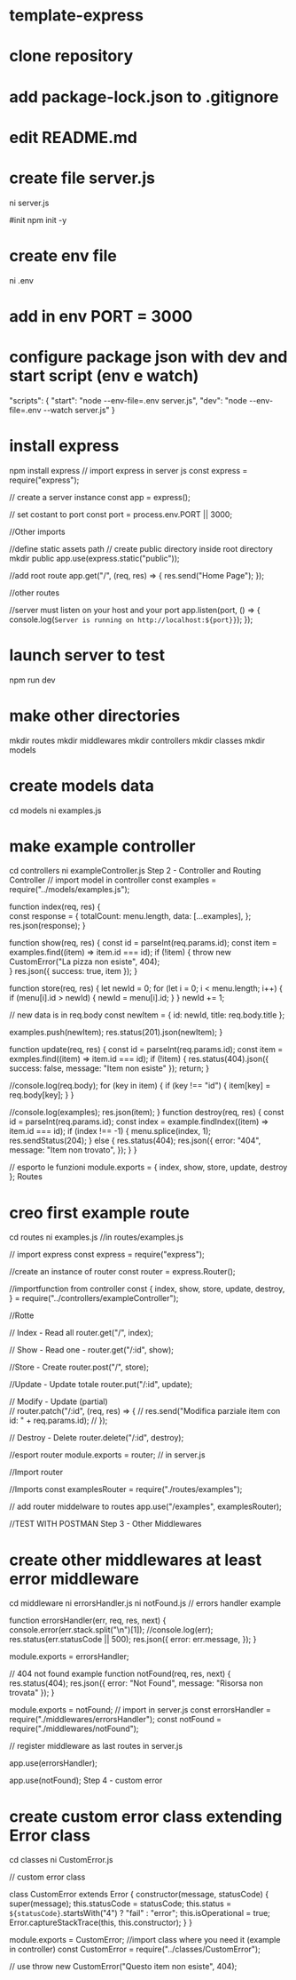 # template-express
# clone repository
# add package-lock.json to .gitignore
# edit README.md

# create file server.js
ni server.js

#init 
npm init -y

# create env file
ni .env

# add in env PORT = 3000
# configure package json with dev and start script (env e watch)
"scripts": {
    "start": "node --env-file=.env server.js",
    "dev": "node --env-file=.env --watch server.js"
  }
# install express 
npm install express
// import express in server js
const express = require("express");

// create a server instance
const app = express();

// set costant to port
const port = process.env.PORT || 3000;


//Other imports

//define static assets path 
// create public directory inside root directory mkdir public
app.use(express.static("public"));


//add root route
app.get("/", (req, res) => {
  res.send("Home Page");
});

//other routes


//server must listen on your host and your port
app.listen(port,  () => {
    console.log(`Server is running on http://localhost:${port}}`);
});
# launch server to test 
npm run dev 
# make other directories 
mkdir routes
mkdir middlewares
mkdir controllers
mkdir classes
mkdir models


# create models data
 cd models
 ni examples.js

# make example controller
cd controllers
ni exampleController.js
Step 2 - Controller and Routing
Controller
// import model  in controller
const examples = require("../models/examples.js"); 


function index(req, res) {  
  const response = {
    totalCount: menu.length,
    data: [...examples],
  };
  res.json(response);
}

function show(req, res) {
  const id = parseInt(req.params.id);
  const item = examples.find((item) => item.id === id);
  if (!item) {
    throw new CustomError("La pizza non esiste", 404);   
  }
  res.json({ success: true, item });
}

function store(req, res) {
  let newId = 0;
  for (let i = 0; i < menu.length; i++) {
    if (menu[i].id > newId) {
      newId = menu[i].id;
    }
  }
  newId += 1;

  // new data is in req.body
  const newItem = {
    id: newId,
    title: req.body.title
  };

  examples.push(newItem);
  res.status(201).json(newItem);
}

function update(req, res) {
  const id = parseInt(req.params.id);
  const item = exmples.find((item) => item.id === id);
  if (!item) {
    res.status(404).json({ success: false, message: "Item non esiste" });
    return;
  }

  //console.log(req.body);
    for (key in item) {
    if (key !== "id") {
      item[key] = req.body[key];
    }
  }

  //console.log(examples);
  res.json(item);
}
function destroy(req, res) {
  const id = parseInt(req.params.id);
  const index = example.findIndex((item) => item.id === id);
  if (index !== -1) {
    menu.splice(index, 1);
    res.sendStatus(204);
  } else {
    res.status(404);
    res.json({
      error: "404",
      message: "Item non trovato",
    });
  }
}

// esporto le funzioni
module.exports = { index, show, store, update, destroy };
Routes
 # creo first example route
 cd routes
 ni examples.js
//in routes/examples.js

// import express
const express = require("express");

//create an instance of router
const router = express.Router();


//importfunction from controller
const {
  index,
  show,
  store,
  update,
  destroy,
} = require("../controllers/exampleController");

//Rotte

// Index - Read all
router.get("/", index);

// Show - Read one - 
router.get("/:id", show);

//Store - Create
router.post("/", store);

//Update - Update  totale
router.put("/:id", update);

// Modify - Update (partial)  
// router.patch("/:id", (req, res) => {
//   res.send("Modifica parziale item con id: " + req.params.id);
// });

// Destroy - Delete 
router.delete("/:id", destroy);

//esport router
module.exports = router;
// in server.js

//Import router

//Imports 
const examplesRouter = require("./routes/examples");

// add router middelware to routes
app.use("/examples", examplesRouter);

//TEST WITH POSTMAN
Step 3 - Other Middlewares
 # create other middlewares at least error middleware
 cd middleware
 ni errorsHandler.js
 ni notFound.js
// errors handler example

function errorsHandler(err, req, res, next) { 
  console.error(err.stack.split("\n")[1]);
  //console.log(err);
  res.status(err.statusCode || 500);
  res.json({
    error: err.message,
  });
}

module.exports = errorsHandler;


// 404 not found example
function notFound(req, res, next) {
  res.status(404);
  res.json({ error: "Not Found", message: "Risorsa non trovata" });
}

module.exports = notFound;
// import in server.js
const errorsHandler = require("./middlewares/errorsHandler");
const notFound = require("./middlewares/notFound");

// register middleware as last routes in server.js

app.use(errorsHandler);

app.use(notFound);
Step 4 - custom error
 # create custom error class extending Error class
 cd classes
 ni CustomError.js
 
// custom error class

class CustomError extends Error {
  constructor(message, statusCode) {
    super(message);
    this.statusCode = statusCode;
    this.status = `${statusCode}`.startsWith("4") ? "fail" : "error";
    this.isOperational = true;
    Error.captureStackTrace(this, this.constructor);
  }
}

module.exports = CustomError;
//import class where you need it (example in controller)
const CustomError = require("../classes/CustomError");

// use 
throw new CustomError("Questo item non esiste", 404);
